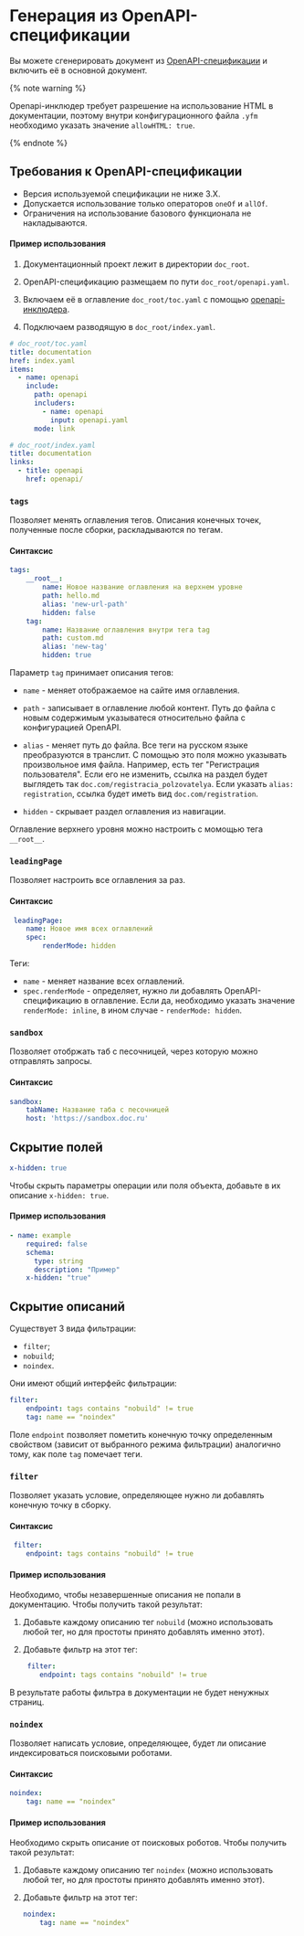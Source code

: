 # Генерация из OpenAPI-спецификации

Вы можете сгенерировать документ из [OpenAPI-спецификации](https://www.openapis.org/) и включить её в основной документ.

{% note warning %}

Openapi-инклюдер требует разрешение на использование HTML в документации, поэтому внутри конфигурационного файла `.yfm` необходимо указать значение `allowHTML: true`.

{% endnote %}

## Требования к OpenAPI-спецификации

- Версия используемой спецификации не ниже 3.Х.
- Допускается использование только операторов `oneOf` и `allOf`.
- Ограничения на использование базового функционала не накладываются.

#### Пример использования

1. Документационный проект лежит в директории `doc_root`.

2. OpenAPI-спецификацию размещаем по пути `doc_root/openapi.yaml`.

3. Включаем её в оглавление `doc_root/toc.yaml` с помощью [openapi-инклюдера](includers.md).

4. Подключаем разводящую в `doc_root/index.yaml`.

```yaml
# doc_root/toc.yaml
title: documentation
href: index.yaml
items:
  - name: openapi
    include:
      path: openapi
      includers:
        - name: openapi
          input: openapi.yaml
      mode: link
```

```yaml
# doc_root/index.yaml
title: documentation
links:
  - title: openapi
    href: openapi/
```


### `tags`

Позволяет менять оглавления тегов. Описания конечных точек, полученные после сборки, раскладываются по тегам.

#### Синтаксис

```yaml
tags:
    __root__:
        name: Новое название оглавления на верхнем уровне
        path: hello.md
        alias: 'new-url-path'
        hidden: false
    tag:
        name: Название оглавления внутри тега tag
        path: custom.md
        alias: 'new-tag'
        hidden: true
```

Параметр `tag` принимает описания тегов:

* `name` - меняет отображаемое на сайте имя оглавления.

* `path` - записывает в оглавление любой контент. Путь до файла с новым содержимым указыватеся относительно файла с конфигурацией OpenAPI.

* `alias` - меняет путь до файла. Все теги на русском языке преобразуются в транслит. С помощью это поля можно указывать произвольное имя файла. Например, есть тег "Регистрация пользователя". Если его не изменить, ссылка на раздел будет выглядеть так `doc.com/registracia_polzovatelya`. Если указать `alias: registration`, ссылка будет иметь вид `doc.com/registration`.

* `hidden` - скрывает раздел оглавления из навигации.

Оглавление верхнего уровня можно настроить с момощью тега `__root__`.

### `leadingPage`

Позволяет настроить все оглавления за раз.

#### Синтаксис

```yaml
 leadingPage:
    name: Новое имя всех оглавлений
    spec:
        renderMode: hidden
```
Теги:

* `name` - меняет название всех оглавлений.
* `spec.renderMode` - определяет, нужно ли добавлять OpenAPI-спецификацию в оглавление. Если да, необходимо указать значение `renderMode: inline`, в ином случае - `renderMode: hidden`.

### `sandbox`

Позволяет отобржать таб с песочницей, через которую можно отправлять запросы.

#### Синтаксис

```yaml
sandbox:
    tabName: Название таба с песочницей
    host: 'https://sandbox.doc.ru'
```

## Скрытие полей

```yaml
x-hidden: true
```
Чтобы скрыть параметры операции или поля объекта, добавьте в их описание `x-hidden: true`.

#### Пример использования

```yaml
- name: example
    required: false
    schema:
      type: string
      description: "Пример"
    x-hidden: "true"
```

## Скрытие описаний

Существует 3 вида фильтрации:

* `filter`;
* `nobuild`;
* `noindex`.

Они имеют общий интерфейс фильтрации:

```yaml
filter:
    endpoint: tags contains "nobuild" != true
    tag: name == "noindex"
```

Поле `endpoint` позволяет пометить конечную точку определенным свойством (зависит от выбранного режима фильтрации) аналогично тому, как поле `tag` помечает теги.

### `filter`

Позволяет указать условие, определяющее нужно ли добавлять конечную точку в сборку.

#### Синтаксис

```yaml
 filter:
    endpoint: tags contains "nobuild" != true
```

#### Пример использования

Необходимо, чтобы незавершенные описания не попали в документацию. Чтобы получить такой результат:

1. Добавьте каждому описанию тег `nobuild` (можно использовать любой тег, но для простоты принято добавлять именно этот).

2. Добавьте фильтр на этот тег:

    ```yaml
     filter:
        endpoint: tags contains "nobuild" != true
    ```
В результате работы фильтра в документации не будет ненужных страниц.

### `noindex`

Позволяет написать условие, определяющее, будет ли описание индексироваться поисковыми роботами.

#### Синтаксис

```yaml
noindex:
    tag: name == "noindex"
```

#### Пример использования

Необходимо скрыть описание от поисковых роботов. Чтобы получить такой результат:

1. Добавьте каждому описанию тег `noindex` (можно использовать любой тег, но для простоты принято добавлять именно этот).
2. Добавьте фильтр на этот тег:

    ```yaml
    noindex:
        tag: name == "noindex"
    ```